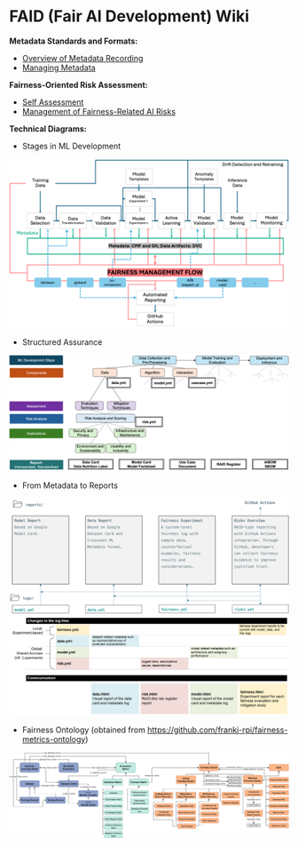 # FAID (Fair AI Development) Wiki

**Metadata Standards and Formats:**
- [Overview of Metadata Recording](./metadata/README.md)
- [Managing Metadata](./METADATA.md)

**Fairness-Oriented Risk Assessment:**
- [Self Assessment](./SELF-ASSESSMENT.md)
- [Management of Fairness-Related AI Risks](https://doi.org/10.5281/zenodo.14795320)

**Technical Diagrams:**

- Stages in ML Development

![](./media/mldev-overview-wlibs.png)

- Structured Assurance

![](./media/structured-evidence-collection.png)

- From Metadata to Reports

![](./media/reporting.png)
![](./media/metadataflow.png)

- Fairness Ontology (obtained from https://github.com/frankj-rpi/fairness-metrics-ontology)

![](./media/FairnessOntologyFull.png)
